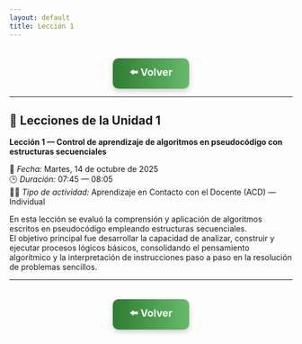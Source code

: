 ```yaml
---
layout: default
title: Lección 1
---
```


<div align="center">

<!-- Botón de regreso al índice -->
<a href="../Unidad1" style="
    background: linear-gradient(90deg, #2E7D32, #66BB6A);
    color: white;
    padding: 12px 30px;
    text-decoration: none;
    font-size: 18px;
    font-weight: bold;
    border-radius: 10px;
    box-shadow: 0 4px 10px rgba(0,0,0,0.2);
    display: inline-block;
    margin-top: 20px;
">
⬅️ Volver
</a>

</div>

---

## 📘 Lecciones de la Unidad 1

**Lección 1 — Control de aprendizaje de algoritmos en pseudocódigo con estructuras secuenciales**

📅 *Fecha:* Martes, 14 de octubre de 2025  
🕒 *Duración:* 07:45 — 08:05  
👨‍🏫 *Tipo de actividad:* Aprendizaje en Contacto con el Docente (ACD) — Individual  

En esta lección se evaluó la comprensión y aplicación de algoritmos escritos en pseudocódigo empleando estructuras secuenciales.  
El objetivo principal fue desarrollar la capacidad de analizar, construir y ejecutar procesos lógicos básicos, consolidando el pensamiento algorítmico y la interpretación de instrucciones paso a paso en la resolución de problemas sencillos.

---

<div align="center">

<!-- Botón de regreso al índice -->
<a href="../Unidad1" style="
    background: linear-gradient(90deg, #2E7D32, #66BB6A);
    color: white;
    padding: 12px 30px;
    text-decoration: none;
    font-size: 18px;
    font-weight: bold;
    border-radius: 10px;
    box-shadow: 0 4px 10px rgba(0,0,0,0.2);
    display: inline-block;
    margin-top: 20px;
">
⬅️ Volver
</a>

</div>
